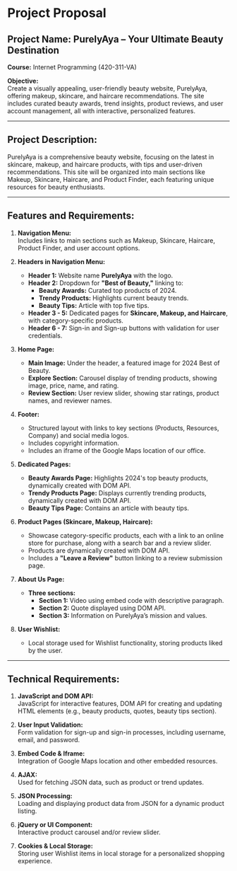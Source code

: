# Project Proposal

## Project Name: PurelyAya – Your Ultimate Beauty Destination
**Course:** Internet Programming (420-311-VA)

**Objective:**  
Create a visually appealing, user-friendly beauty website, PurelyAya, offering makeup, skincare, and haircare recommendations. The site includes curated beauty awards, trend insights, product reviews, and user account management, all with interactive, personalized features.

---

## Project Description:

PurelyAya is a comprehensive beauty website, focusing on the latest in skincare, makeup, and haircare products, with tips and user-driven recommendations. This site will be organized into main sections like Makeup, Skincare, Haircare, and Product Finder, each featuring unique resources for beauty enthusiasts.

---

## Features and Requirements:

1. **Navigation Menu:**  
   Includes links to main sections such as Makeup, Skincare, Haircare, Product Finder, and user account options.

2. **Headers in Navigation Menu:**
   - **Header 1:** Website name **PurelyAya** with the logo.
   - **Header 2:** Dropdown for **"Best of Beauty,"** linking to:
     - **Beauty Awards:** Curated top products of 2024.
     - **Trendy Products:** Highlights current beauty trends.
     - **Beauty Tips:** Article with top five tips.
   - **Header 3 - 5:** Dedicated pages for **Skincare, Makeup, and Haircare**, with category-specific products.
   - **Header 6 - 7:** Sign-in and Sign-up buttons with validation for user credentials.

3. **Home Page:**
   - **Main Image:** Under the header, a featured image for 2024 Best of Beauty.
   - **Explore Section:** Carousel display of trending products, showing image, price, name, and rating.
   - **Review Section:** User review slider, showing star ratings, product names, and reviewer names.

4. **Footer:**
   - Structured layout with links to key sections (Products, Resources, Company) and social media logos.
   - Includes copyright information.
   - Includes an iframe of the Google Maps location of our office.

5. **Dedicated Pages:**
   - **Beauty Awards Page:** Highlights 2024's top beauty products, dynamically created with DOM API.
   - **Trendy Products Page:** Displays currently trending products, dynamically created with DOM API.
   - **Beauty Tips Page:** Contains an article with beauty tips.

6. **Product Pages (Skincare, Makeup, Haircare):**
   - Showcase category-specific products, each with a link to an online store for purchase, along with a search bar and a review slider.
   - Products are dynamically created with DOM API.
   - Includes a **"Leave a Review"** button linking to a review submission page.

7. **About Us Page:**
   - **Three sections:**
     - **Section 1:** Video using embed code with descriptive paragraph.
     - **Section 2:** Quote displayed using DOM API.
     - **Section 3:** Information on PurelyAya’s mission and values.

8. **User Wishlist:**  
   - Local storage used for Wishlist functionality, storing products liked by the user.

---

## Technical Requirements:

1. **JavaScript and DOM API:**  
   JavaScript for interactive features, DOM API for creating and updating HTML elements (e.g., beauty products, quotes, beauty tips section).

2. **User Input Validation:**  
   Form validation for sign-up and sign-in processes, including username, email, and password.

3. **Embed Code & Iframe:**  
   Integration of Google Maps location and other embedded resources.

4. **AJAX:**  
   Used for fetching JSON data, such as product or trend updates.

5. **JSON Processing:**  
   Loading and displaying product data from JSON for a dynamic product listing.

6. **jQuery or UI Component:**  
   Interactive product carousel and/or review slider.

7. **Cookies & Local Storage:**  
   Storing user Wishlist items in local storage for a personalized shopping experience.
